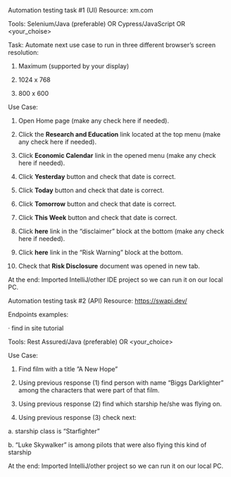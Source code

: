 Automation testing task #1 (UI) Resource: xm.com

Tools: Selenium/Java (preferable) OR Cypress/JavaScript OR <your_choise>

Task: Automate next use case to run in three different browser’s screen resolution:

1) Maximum (supported by your display)

2) 1024 x 768

3) 800 x 600

Use Case:
1. Open Home page (make any check here if needed).

2. Click the **Research and Education** link located at the top menu (make any check here if needed).

3. Click **Economic Calendar** link in the opened menu (make any check here if needed).

4. Click **Yesterday** button and check that date is correct.

5. Click **Today** button and check that date is correct.

6. Click **Tomorrow** button and check that date is correct.

7. Click **This Week** button and check that date is correct.

8. Click **here** link in the “disclaimer” block at the bottom (make any check here if needed).

9. Click **here** link in the “Risk Warning” block at the bottom.

10. Check that **Risk Disclosure** document was opened in new tab.

At the end: Imported IntelliJ/other IDE project so we can run it on our local PC.

Automation testing task #2 (API) Resource: https://swapi.dev/

Endpoints examples:

· find in site tutorial

Tools: Rest Assured/Java (preferable) OR <your_choice>

Use Case:

1. Find film with a title ”A New Hope”

2. Using previous response (1) find person with name “Biggs Darklighter” among the characters that were part of that film.

3. Using previous response (2) find which starship he/she was flying on.

4. Using previous response (3) check next:

a. starship class is “Starfighter”

b. “Luke Skywalker” is among pilots that were also flying this kind of starship

At the end: Imported IntelliJ/other project so we can run it on our local PC.